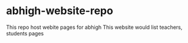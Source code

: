 # abhigh-website-repo
This repo host webite pages for abhigh
This website would list teachers, students pages
